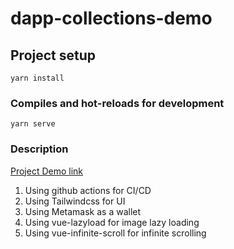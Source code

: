 # dapp-collections-demo

## Project setup
```
yarn install
```

### Compiles and hot-reloads for development
```
yarn serve
```

### Description

[Project Demo link](https://shenghsiang.github.io/dapp-collections-demo/)

1. Using github actions for CI/CD
2. Using Tailwindcss for UI
3. Using Metamask as a wallet
4. Using vue-lazyload for image lazy loading
5. Using vue-infinite-scroll for infinite scrolling
